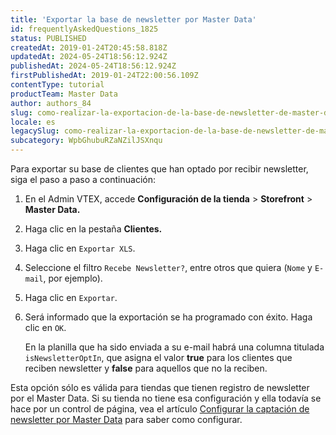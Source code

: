```yaml
---
title: 'Exportar la base de newsletter por Master Data'
id: frequentlyAskedQuestions_1825
status: PUBLISHED
createdAt: 2019-01-24T20:45:58.818Z
updatedAt: 2024-05-24T18:56:12.924Z
publishedAt: 2024-05-24T18:56:12.924Z
firstPublishedAt: 2019-01-24T22:00:56.109Z
contentType: tutorial
productTeam: Master Data
author: authors_84
slug: como-realizar-la-exportacion-de-la-base-de-newsletter-de-master-data
locale: es
legacySlug: como-realizar-la-exportacion-de-la-base-de-newsletter-de-master-data
subcategory: WpbGhubuRZaNZilJSXnqu
---
```


Para exportar su base de clientes que han optado por recibir newsletter, siga el paso a paso a continuación:

1. En el Admin VTEX, accede **Configuración de la tienda** > **Storefront** > **Master Data.**
2. Haga clic en la pestaña **Clientes.**
3. Haga clic en `Exportar XLS`.
4. Seleccione el filtro `Recebe Newsletter?`, entre otros que quiera (`Nome` y `E-mail`, por ejemplo).
5. Haga clic en `Exportar`.
6. Será informado que la exportación se ha programado con éxito. Haga clic en `OK`.

   En la planilla que ha sido enviada a su e-mail habrá una columna titulada `isNewsletterOptIn`, que asigna el valor **true** para los clientes que reciben newsletter y **false** para aquellos que no la reciben.

<div class="alert alert-warning">
  <p>Esta opción sólo es válida para tiendas que tienen registro de newsletter por el Master Data. Si su tienda no tiene esa configuración y ella todavía se hace por un control de página, vea el artículo <a href="https://help.vtex.com/es/tutorial/como-configuro-la-captacion-de-newsletter-por-el-master-data--frequentlyAskedQuestions_1816">Configurar la captación de newsletter por Master Data</a> para saber como configurar.</p>
</div>
